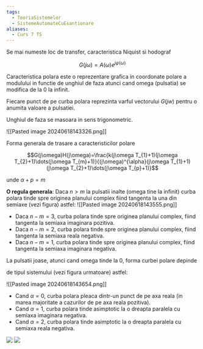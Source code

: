 ```yaml
---
tags:
  - TeoriaSistemelor
  - SistemeAutomateCuEsantionare
aliases:
  - Curs 7 TS
---
```


Se mai numeste loc de transfer, caracteristica Niquist si hodograf

$$G(j\omega)=A(\omega)e^{j \varphi(\omega)}$$

Caracteristica polara este o reprezentare grafica in coordonate polare a modulului in functie de unghiul de faza atunci cand omega (pulsatia) se modifica de la 0 la infinit.

Fiecare punct de pe curba polara reprezinta varful vectorului $G(jw)$ pentru o anumita valoare a pulsatiei.

Unghiul de faza se masoara in sens trigonometric.

![[Pasted image 20240618143326.png]]

Forma generala de trasare a caracteristicilor polare

$$G(j\omega)H(j\omega)=\frac{k(j\omega T_{1}+1)(j\omega T_{2}+1)\dots(j\omega T_{m}+1)}{(j\omega)^{\alpha}(j\omega T_{1}+1)(j\omega T_{2}+1)\dots(j\omega T_{p}+1)}$$

unde $\alpha+p=m$

**O regula generala**: 
Daca $n>m$ la pulsatii inalte (omega tine la infinit) curba polara tinde spre originea planului complex fiind tangenta la una din semiaxe (vezi figura) astfel:
![[Pasted image 20240618143555.png]]
- Daca $n-m=3$, curba polara tinde spre originea planului complex, fiind tangenta la semiaxa imaginara pozitiva.
- Daca $n-m=2$, curba polara tinde spre originea planului complex, fiind tangenta la semiaxa reala negativa.
- Daca $n-m=1$, curba polara tinde spre originea planului complex, fiind tangenta la semiaxa imaginara negativa.

La pulsatii joase, atunci cand omega tinde la 0, forma curbei polare depinde

de tipul sistemului (vezi figura urmatoare) astfel:

![[Pasted image 20240618143654.png]]

- Cand $\alpha=0$, curba polara pleaca dintr-un punct de pe axa reala (in marea majoritate a cazurilor de pe axa reala pozitiva).
- Cand $\alpha=1$, curba polara tinde asimptotic la o dreapta paralela cu semiaxa imaginara negativa.
- Cand $\alpha=2$, curba polara tinde asimptotic la o dreapta paralela cu semiaxa reala negativa.


![](https://youtu.be/QAfk8TuOM68?si=_PS-6peO07mVTpLb)
![](https://youtu.be/TVbiRywszco?si=YGSTnXjftx6E1sze)
